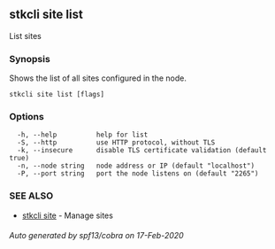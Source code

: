 ## stkcli site list

List sites

### Synopsis

Shows the list of all sites configured in the node.

```
stkcli site list [flags]
```

### Options

```
  -h, --help          help for list
  -S, --http          use HTTP protocol, without TLS
  -k, --insecure      disable TLS certificate validation (default true)
  -n, --node string   node address or IP (default "localhost")
  -P, --port string   port the node listens on (default "2265")
```

### SEE ALSO

* [stkcli site](stkcli_site.md)	 - Manage sites

###### Auto generated by spf13/cobra on 17-Feb-2020
